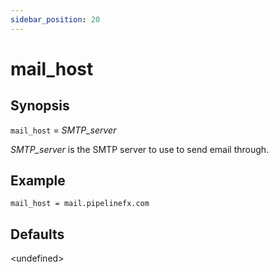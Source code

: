 ```yaml
---
sidebar_position: 20
---
```


# mail_host

## Synopsis

`mail_host` = _SMTP_server_

_SMTP_server_ is the SMTP server to use to send email through.

## Example

```
mail_host = mail.pipelinefx.com
```

## Defaults

\<undefined\>

